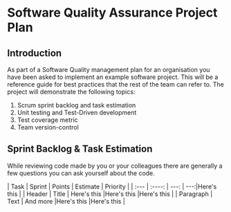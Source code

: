 # Software Quality Assurance Project Plan #
## Introduction ## 

As part of a Software Quality management plan for an organisation you have been asked to implement an example software project. This will be a reference guide for best practices that the rest of the team can refer to. The project will demonstrate the following topics:

1. Scrum sprint backlog and task estimation
2. Unit testing and Test-Driven development
3. Test coverage metric
4. Team version-control 


## Sprint Backlog & Task Estimation ##
While reviewing code made by you or your colleagues there are generally a few questions you can ask yourself about the code.


| Task        | Sprint      | Points        | Estimate    | Priority     |
| :---        |    :----:   |          ---: |         ---:|Here's this   |
| Header      | Title       | Here's this   |Here's this  |Here's this   |
| Paragraph   | Text        | And more      |Here's this  |Here's this   |

